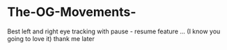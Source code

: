 # The-OG-Movements-
Best left and right eye tracking with pause - resume feature ... (I know you going to love it) thank me later
